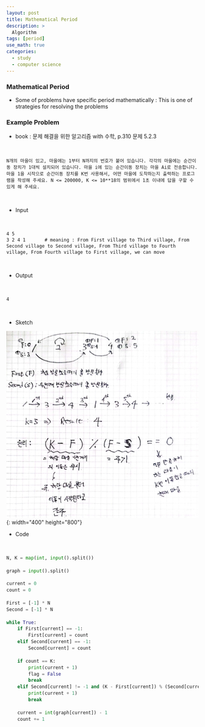 ```yaml
---
layout: post
title: Mathematical Period
description: >
  Algorithm
tags: [period]
use_math: true
categories:
  - study
  - computer science
---
```

### Mathematical Period
* Some of problems have specific period mathematically : This is one of strategies for resolving the problems

### Example Problem
* book : 문제 해결을 위한 알고리즘 with 수학, p.310 문제 5.2.3

<br>

~~~
N개의 마을이 있고, 마을에는 1부터 N까지의 번호가 붙어 있습니다. 각각의 마을에는 순간이동 장치가 1대씩 설치되어 있습니다. 마을 i에 있는 순간이동 장치는 마을 Ai로 전송합니다. 마을 1을 시작으로 순간이동 장치를 K번 사용해서, 어떤 마을에 도착하는지 출력하는 프로그램을 작성해 주세요. N <= 200000, K <= 10**18의 범위에서 1초 이내에 답을 구할 수 있게 해 주세요.
~~~

<br>

* Input

<br>


~~~
4 5
3 2 4 1       # meaning : From First village to Third village, From Second village to Second village, From Third village to Fourth village, From Fourth village to First village, we can move
~~~

<br>

* Output

<br>

~~~
4
~~~

<br>

* Sketch

![그림1](https://github.com/hyun-jin891/hyun-jin891.github.io/blob/master/assets/img/164.png?raw=true){: width="400" height="800"}<br>

* Code

<br>

~~~python
N, K = map(int, input().split())

graph = input().split()

current = 0
count = 0

First = [-1] * N
Second = [-1] * N

while True:
    if First[current] == -1:
        First[current] = count
    elif Second[current] == -1:
        Second[current] = count

    if count == K:
        print(current + 1)
        flag = False
        break
    elif Second[current] != -1 and (K - First[current]) % (Second[current] - First[current]) == 0:
        print(current + 1)
        break

    current = int(graph[current]) - 1
    count += 1


~~~

<br>
